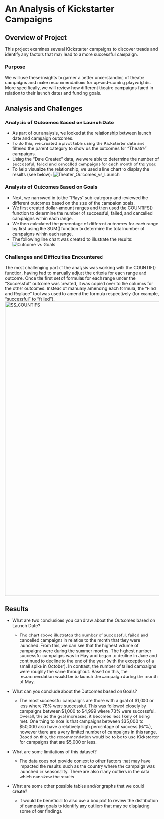 # An Analysis of Kickstarter Campaigns

## Overview of Project

This project examines several Kickstarter campaigns to discover trends and identify any factors that may lead to a more successful campaign. 

### Purpose

We will use these insights to garner a better understanding of theatre campaigns and make recommendations for up-and-coming playwrights. More specifically, we will review how different theatre campaigns fared in relation to their launch dates and funding goals. 

## Analysis and Challenges

### Analysis of Outcomes Based on Launch Date
* As part of our analysis, we looked at the relationship between launch date and campaign outcomes. 
* To do this, we created a pivot table using the Kickstarter data and filtered the parent category to show us the outcomes for “Theatre” campaigns. 
* Using the “Date Created” data, we were able to determine the number of successful, failed and cancelled campaigns for each month of the year. 
* To help visualize the relationship, we used a line chart to display the results (see below):
![Theater_Outcomes_vs_Launch](https://user-images.githubusercontent.com/86018601/124366744-e3dde880-dc1f-11eb-8c03-0eb9b0612be1.png)

### Analysis of Outcomes Based on Goals
* Next, we narrowed in to the “Plays” sub-category and reviewed the different outcomes based on the size of the campaign goals. 
* We first created dollar-amount ranges and then used the COUNTIFS() function to determine the number of successful, failed, and cancelled campaigns within each range.
* We then calculated the percentage of different outcomes for each range by first using the SUM() function to determine the total number of campaigns within each range. 
* The following line chart was created to illustrate the results:
![Outcome_vs_Goals](https://user-images.githubusercontent.com/86018601/124369246-b3a24400-dc37-11eb-876b-e6184851dbbd.png)

### Challenges and Difficulties Encountered
The most challenging part of the analysis was working with the COUNTIF() function, having had to manually adjust the criteria for each range and outcome. Once the first set of formulas for each range under the “Successful” outcome was created, it was copied over to the columns for the other outcomes. Instead of manually amending each formula, the “Find and Replace” tool was used to amend the formula respectively (for example, “successful” to “failed”).
<img width="966" alt="SS_COUNTIFS" src="https://user-images.githubusercontent.com/86018601/124371888-1f92a580-dc54-11eb-8272-f220d69710d4.png">

## Results

- What are two conclusions you can draw about the Outcomes based on Launch     Date?
  - The chart above illustrates the number of successful, failed and cancelled campaigns in relation to the month that they were launched. From this, we can see that the highest volume of campaigns were during the summer months. The highest number successful campaigns was in May and began to decline in June and continued to decline to the end of the year (with the exception of a small spike in October). In contrast, the number of failed campaigns were roughly the same throughout. Based on this, the recommendation would be to launch the campaign during the month of May.

- What can you conclude about the Outcomes based on Goals?
  - The most successful campaigns are those with a goal of $1,000 or less where 76% were successful. This was followed closely by campaigns between $1,000 to $4,999 where 73% were successful. Overall, the as the goal increases, it becomes less likely of being met. One thing to note is that campaigns between $35,000 to $50,000 also have a relatively high percentage of success (67%), however there are a very limited number of campaigns in this range. Based on this, the recommendation would be to be to use Kickstarter for campaigns that are $5,000 or less.

- What are some limitations of this dataset?
  - The data does not provide context to other factors that may have impacted the results, such as the country where the campaign was launched or seasonality. There are also many outliers in the data which can skew the results. 

- What are some other possible tables and/or graphs that we could create?
  - It would be beneficial to also use a box plot to review the distribution of campaign goals to identify any outliers that may be displacing some of our findings. 


